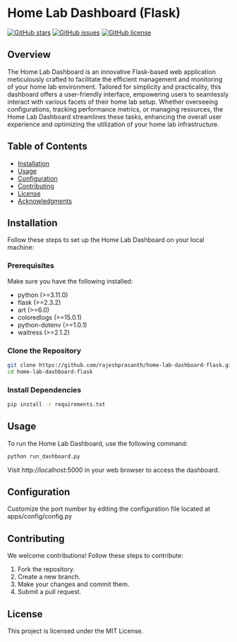 # Home Lab Dashboard (Flask)

[![GitHub stars](https://img.shields.io/github/stars/rajeshprasanth/home-lab-dashboard-flask)](https://github.com/rajeshprasanth/home-lab-dashboard-flask/stargazers)
[![GitHub issues](https://img.shields.io/github/issues/rajeshprasanth/home-lab-dashboard-flask)](https://github.com/rajeshprasanth/home-lab-dashboard-flask/issues)
[![GitHub license](https://img.shields.io/github/license/rajeshprasanth/home-lab-dashboard-flask)](https://github.com/rajeshprasanth/home-lab-dashboard-flask/blob/main/LICENSE)

## Overview

The Home Lab Dashboard is an innovative Flask-based web application meticulously crafted to facilitate the efficient management and monitoring of your home lab environment. Tailored for simplicity and practicality, this dashboard offers a user-friendly interface, empowering users to seamlessly interact with various facets of their home lab setup. Whether overseeing configurations, tracking performance metrics, or managing resources, the Home Lab Dashboard streamlines these tasks, enhancing the overall user experience and optimizing the utilization of your home lab infrastructure.

## Table of Contents

- [Installation](#installation)
- [Usage](#usage)
- [Configuration](#configuration)
- [Contributing](#contributing)
- [License](#license)
- [Acknowledgments](#acknowledgments)

## Installation

Follow these steps to set up the Home Lab Dashboard on your local machine:

### Prerequisites

Make sure you have the following installed:

- python (>=3.11.0)
- flask (>=2.3.2)
- art (>=6.0)
- coloredlogs (>=15.0.1)
- python-dotenv (>=1.0.1)
- waitress (>=2.1.2)


### Clone the Repository

```bash
git clone https://github.com/rajeshprasanth/home-lab-dashboard-flask.git
cd home-lab-dashboard-flask
```
### Install Dependencies

```bash
pip install -r requirements.txt
```
## Usage

To run the Home Lab Dashboard, use the following command:

```bash
python run_dashboard.py
```
Visit http://localhost:5000 in your web browser to access the dashboard.

## Configuration

Customize the port number by editing the configuration file located at apps/config/config.py

## Contributing

We welcome contributions! Follow these steps to contribute:

1. Fork the repository.
2. Create a new branch.
3. Make your changes and commit them.
4. Submit a pull request.

## License

This project is licensed under the MIT License.

